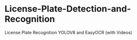 # License-Plate-Detection-and-Recognition
License Plate Recognition YOLOV8 and EasyOCR (with Videos)
